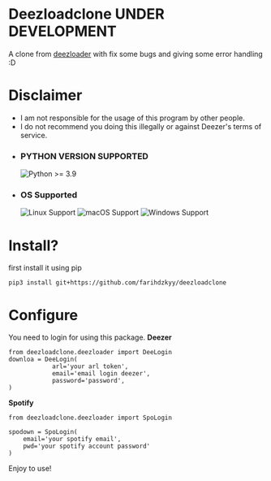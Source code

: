 # Deezloadclone UNDER DEVELOPMENT
A clone from [deezloader](https://pypi.org/project/deezloader) with fix some bugs and giving some error handling :D


# Disclaimer

- I am not responsible for the usage of this program by other people.
- I do not recommend you doing this illegally or against Deezer's terms of service.

* ### PYTHON VERSION SUPPORTED ###
	![Python >= 3.9](https://img.shields.io/badge/python-v%3E=3.9-blue)

* ### OS Supported ###
	![Linux Support](https://img.shields.io/badge/Linux-Support-brightgreen.svg)
	![macOS Support](https://img.shields.io/badge/macOS-Support-brightgreen.svg)
	![Windows Support](https://img.shields.io/badge/Windows-Support-brightgreen.svg)

# Install?
first install it using pip
```
pip3 install git+https://github.com/farihdzkyy/deezloadclone
```
# Configure
You need to login for using this package.
**Deezer**
```
from deezloadclone.deezloader import DeeLogin 
downloa = DeeLogin(
            arl='your arl token',
            email='email login deezer',
            password='password',
)
```
**Spotify**
```
from deezloadclone.deezloader import SpoLogin

spodown = SpoLogin(
    email='your spotify email',
    pwd='your spotify account password'
)
```

Enjoy to use!

